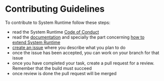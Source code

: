 # Contributing Guidelines

To contribute to System Runtime follow these steps:

* read the System Runtime [Code of Conduct](CODE_OF_CONDUCT.md)
* read the [documentation](https://system-runtime.readme.io/) and specially the part concerning [how to extend System Runtime](https://system-runtime.readme.io/docs/extend-runtime)
* [create an issue](https://github.com/design-first/system-runtime/issues) where you describe what you plan to do
* once the issue has been accepted, you can work on your branch for that issue
* once you have completed your task, create a pull request for a review. Remember that the build must succeed
* once review is done the pull request will be merged